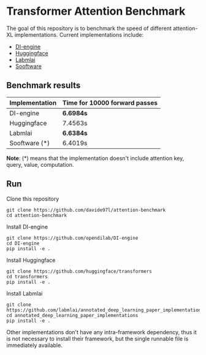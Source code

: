 # Transformer Attention Benchmark
 
The goal of this repository is to benchmark the speed of different attention-XL implementations. Current implementations include:
- [DI-engine](https://github.com/opendilab/DI-engine/blob/main/ding/torch_utils/network/gtrxl.py)
- [Huggingface](https://github.com/huggingface/transformers/blob/main/src/transformers/models/transfo_xl/modeling_transfo_xl.py)
- [Labmlai](https://github.com/labmlai/annotated_deep_learning_paper_implementations/blob/e75e53bb03bc3ab68ce61699c0fcf280d4cfb3d6/labml_nn/transformers/xl/__init__.py#L47)
- [Sooftware](https://github.com/sooftware/attentions/blob/master/attentions.py)

## Benchmark results

| **Implementation**          | **Time for 10000 forward passes** |
| --------------------------- | ----------------------------------|
| DI-engine                   | **6.6984s**                       |
| Huggingface                 | 7.4563s                           |
| Labmlai                     | **6.6384s**                       |
| Sooftware (*)               | 6.4019s                           |

**Note**: (*) means that the implementation doesn't include attention key, query, value, computation.

## Run

Clone this repository
```
git clone https://github.com/davide97l/attention-benchmark
cd attention-benchmark
```
Install DI-engine
```
git clone https://github.com/opendilab/DI-engine
cd DI-engine
pip install -e .
```
Install Huggingface
```
git clone https://github.com/huggingface/transformers
cd transformers
pip install -e .
```
Install Labmlai
```
git clone https://github.com/labmlai/annotated_deep_learning_paper_implementations
cd annotated_deep_learning_paper_implementations
pip install -e .
```
Other implementations don't have any intra-framework dependency, thus it is not necessary to install their framework,
but the single runnable file is immediately available.